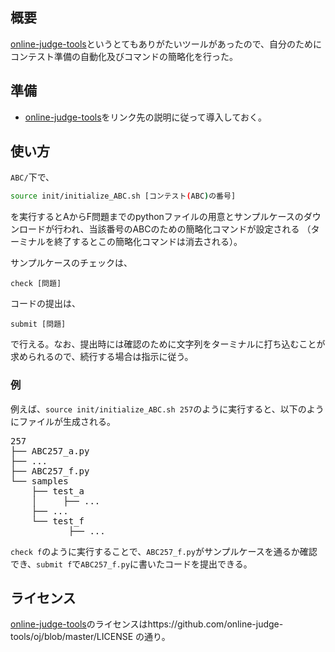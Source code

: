 ## 概要
[online-judge-tools](https://github.com/online-judge-tools/oj)というとてもありがたいツールがあったので、自分のためにコンテスト準備の自動化及びコマンドの簡略化を行った。

## 準備
- [online-judge-tools](https://github.com/online-judge-tools/oj)をリンク先の説明に従って導入しておく。


## 使い方
`ABC/`下で、

```bash
source init/initialize_ABC.sh [コンテスト(ABC)の番号]
```
を実行するとAからF問題までのpythonファイルの用意とサンプルケースのダウンロードが行われ、当該番号のABCのための簡略化コマンドが設定される
（ターミナルを終了するとこの簡略化コマンドは消去される）。

サンプルケースのチェックは、
```
check [問題]
```

コードの提出は、
```
submit [問題]
```
で行える。なお、提出時には確認のために文字列をターミナルに打ち込むことが求められるので、続行する場合は指示に従う。

### 例
例えば、`source init/initialize_ABC.sh 257`のように実行すると、以下のようにファイルが生成される。

<pre>
257
├── ABC257_a.py 
├── ...
├── ABC257_f.py
└── samples
    ├── test_a
    │     ├── ...
    ├── ...
    └── test_f
           ├── ...
</pre>
`check f`のように実行することで、`ABC257_f.py`がサンプルケースを通るか確認でき、`submit f`で`ABC257_f.py`に書いたコードを提出できる。

## ライセンス

[online-judge-tools](https://github.com/online-judge-tools/oj)のライセンスはhttps://github.com/online-judge-tools/oj/blob/master/LICENSE の通り。
